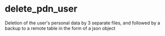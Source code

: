 # delete_pdn_user

Deletion of the user's personal data by 3 separate files, and followed by a backup to a remote table in the form of a json object

